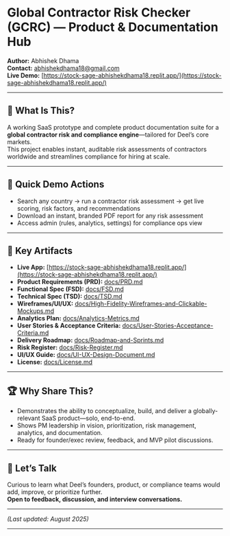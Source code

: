 
# Global Contractor Risk Checker (GCRC) — Product & Documentation Hub

**Author:** Abhishek Dhama  
**Contact:** abhishekdhama18@gmail.com  
**Live Demo:** [https://stock-sage-abhishekdhama18.replit.app/](https://stock-sage-abhishekdhama18.replit.app/)

***

## 🚀 What Is This?

A working SaaS prototype and complete product documentation suite for a **global contractor risk and compliance engine**—tailored for Deel’s core markets.  
This project enables instant, auditable risk assessments of contractors worldwide and streamlines compliance for hiring at scale.

***

## 👀 Quick Demo Actions

- Search any country → run a contractor risk assessment → get live scoring, risk factors, and recommendations  
- Download an instant, branded PDF report for any risk assessment  
- Access admin (rules, analytics, settings) for compliance ops view

***

## 📁 Key Artifacts

- **Live App:** [https://stock-sage-abhishekdhama18.replit.app/](https://stock-sage-abhishekdhama18.replit.app/)
- **Product Requirements (PRD):** [docs/PRD.md](https://github.com/abhishekk2305/deel-contractor-risk-checker/blob/main/docs/PRD.md)
- **Functional Spec (FSD):** [docs/FSD.md](https://github.com/abhishekk2305/deel-contractor-risk-checker/blob/main/docs/FSD.md)
- **Technical Spec (TSD):** [docs/TSD.md](https://github.com/abhishekk2305/deel-contractor-risk-checker/blob/main/docs/TSD.md)
- **Wireframes/UI/UX:** [docs/High-Fidelity-Wireframes-and-Clickable-Mockups.md](https://github.com/abhishekk2305/deel-contractor-risk-checker/blob/main/docs/High-Fidelity-Wireframes-and-Clickable-Mockups.md)
- **Analytics Plan:** [docs/Analytics-Metrics.md](https://github.com/abhishekk2305/deel-contractor-risk-checker/blob/main/docs/Analytics-Metrics.md)
- **User Stories & Acceptance Criteria:** [docs/User-Stories-Acceptance-Criteria.md](https://github.com/abhishekk2305/deel-contractor-risk-checker/blob/main/docs/User-Stories-Acceptance-Criteria.md)
- **Delivery Roadmap:** [docs/Roadmap-and-Sprints.md](https://github.com/abhishekk2305/deel-contractor-risk-checker/blob/main/docs/Roadmap-and-Sprints.md)
- **Risk Register:** [docs/Risk-Register.md](https://github.com/abhishekk2305/deel-contractor-risk-checker/blob/main/docs/Risk-Register.md)
- **UI/UX Guide:** [docs/UI-UX-Design-Document.md](https://github.com/abhishekk2305/deel-contractor-risk-checker/blob/main/docs/UI-UX-Design-Document.md)
- **License:** [docs/License.md](https://github.com/abhishekk2305/deel-contractor-risk-checker/blob/main/docs/License.md)

***

## 🏆 Why Share This?

- Demonstrates the ability to conceptualize, build, and deliver a globally-relevant SaaS product—solo, end-to-end.
- Shows PM leadership in vision, prioritization, risk management, analytics, and documentation.
- Ready for founder/exec review, feedback, and MVP pilot discussions.

***

## 💬 Let’s Talk

Curious to learn what Deel’s founders, product, or compliance teams would add, improve, or prioritize further.  
**Open to feedback, discussion, and interview conversations.**

***

*(Last updated: August 2025)*

---
